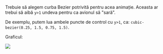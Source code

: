 Trebuie să alegem curba Bezier potrivită pentru acea animație. Aceasta ar trebui să aibă `y>1` undeva pentru ca avionul să "sară".

De exemplu, putem lua ambele puncte de control cu `y>1`, ca: `cubic-bezier(0.25, 1.5, 0.75, 1.5)`.

Graficul:

![](bezier-up.svg)
